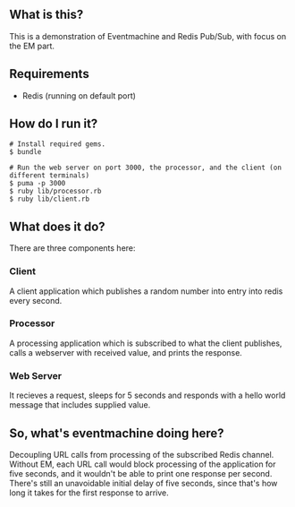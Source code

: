 ## What is this?

This is a demonstration of Eventmachine and Redis Pub/Sub, with focus on the EM part.

## Requirements

*  Redis (running on default port)

## How do I run it?

    # Install required gems.
    $ bundle

    # Run the web server on port 3000, the processor, and the client (on different terminals)
    $ puma -p 3000
    $ ruby lib/processor.rb
    $ ruby lib/client.rb

## What does it do?

There are three components here:

### Client

A client application which publishes a random number into entry into redis every second.

### Processor

A processing application which is subscribed to what the client publishes, calls a webserver with received value, and
prints the response.

### Web Server

It recieves a request, sleeps for 5 seconds and responds with a hello world message that includes supplied value.

## So, what's eventmachine doing here?

Decoupling URL calls from processing of the subscribed Redis channel. Without EM, each URL call would block processing
of the application for five seconds, and it wouldn't be able to print one response per second. There's still an
unavoidable initial delay of five seconds, since that's how long it takes for the first response to arrive.
